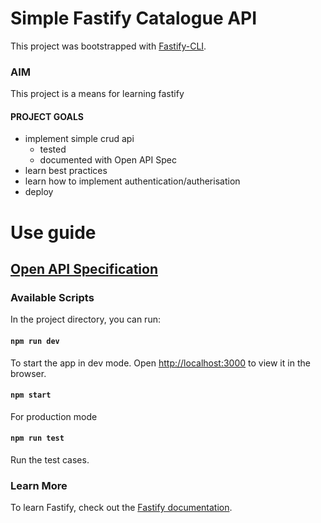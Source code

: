 # Simple Fastify Catalogue API 
This project was bootstrapped with [Fastify-CLI](https://www.npmjs.com/package/fastify-cli).

### AIM
This project is a means for learning fastify
#### PROJECT GOALS
- implement simple crud api
    - tested
    - documented with Open API Spec
- learn best practices
- learn how to implement authentication/autherisation
- deploy

# Use guide

## [Open API Specification](https://opelham.github.io/fastify_catalogue/)

### Available Scripts

In the project directory, you can run:

#### `npm run dev`

To start the app in dev mode.
Open [http://localhost:3000](http://localhost:3000) to view it in the browser.

#### `npm start`

For production mode

#### `npm run test`

Run the test cases.

### Learn More

To learn Fastify, check out the [Fastify documentation](https://www.fastify.io/docs/latest/).
